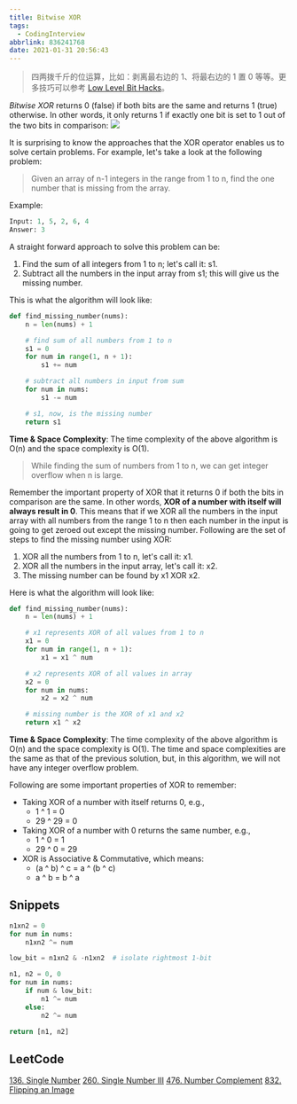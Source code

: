 ```yaml
---
title: Bitwise XOR
tags:
  - CodingInterview
abbrlink: 836241768
date: 2021-01-31 20:56:43
---
```

> 四两拨千斤的位运算，比如：剥离最右边的 1、将最右边的 1 置 0 等等。更多技巧可以参考 [Low Level Bit Hacks](https://catonmat.net/low-level-bit-hacks)。

_Bitwise XOR_ returns 0 (false) if both bits are the same and returns 1 (true) otherwise. In other words, it only returns 1 if exactly one bit is set to 1 out of the two bits in comparison:
![](https://raw.githubusercontent.com/necusjz/p/master/CodingInterview/educative/04.png)

It is surprising to know the approaches that the XOR operator enables us to solve certain problems. For example, let's take a look at the following problem:
> Given an array of n-1 integers in the range from 1 to n, find the one number that is missing from the array.

Example:
```python
Input: 1, 5, 2, 6, 4
Answer: 3
```

A straight forward approach to solve this problem can be:
1. Find the sum of all integers from 1 to n; let's call it: s1.
2. Subtract all the numbers in the input array from s1; this will give us the missing number.

<!--more-->
This is what the algorithm will look like:
```python
def find_missing_number(nums):
    n = len(nums) + 1

    # find sum of all numbers from 1 to n
    s1 = 0
    for num in range(1, n + 1):
        s1 += num

    # subtract all numbers in input from sum
    for num in nums:
        s1 -= num

    # s1, now, is the missing number
    return s1
```

**Time & Space Complexity**: The time complexity of the above algorithm is O(n) and the space complexity is O(1).

> While finding the sum of numbers from 1 to n, we can get integer overflow when n is large.

Remember the important property of XOR that it returns 0 if both the bits in comparison are the same. In other words, **XOR of a number with itself will always result in 0**. This means that if we XOR all the numbers in the input array with all numbers from the range 1 to n then each number in the input is going to get zeroed out except the missing number. Following are the set of steps to find the missing number using XOR:
1. XOR all the numbers from 1 to n, let's call it: x1.
2. XOR all the numbers in the input array, let's call it: x2.
3. The missing number can be found by x1 XOR x2.

Here is what the algorithm will look like:
```python
def find_missing_number(nums):
    n = len(nums) + 1

    # x1 represents XOR of all values from 1 to n
    x1 = 0
    for num in range(1, n + 1):
        x1 = x1 ^ num

    # x2 represents XOR of all values in array
    x2 = 0
    for num in nums:
        x2 = x2 ^ num

    # missing number is the XOR of x1 and x2
    return x1 ^ x2
```

**Time & Space Complexity**: The time complexity of the above algorithm is O(n) and the space complexity is O(1). The time and space complexities are the same as that of the previous solution, but, in this algorithm, we will not have any integer overflow problem.

Following are some important properties of XOR to remember:
- Taking XOR of a number with itself returns 0, e.g.,
    - 1 ^ 1 = 0
    - 29 ^ 29 = 0
- Taking XOR of a number with 0 returns the same number, e.g.,
    - 1 ^ 0 = 1
    - 29 ^ 0 = 29
- XOR is Associative & Commutative, which means:
    - (a ^ b) ^ c = a ^ (b ^ c)
    - a ^ b = b ^ a

## Snippets
```python
n1xn2 = 0
for num in nums:
    n1xn2 ^= num

low_bit = n1xn2 & -n1xn2  # isolate rightmost 1-bit

n1, n2 = 0, 0
for num in nums:
    if num & low_bit:
        n1 ^= num
    else:
        n2 ^= num

return [n1, n2]
```

## LeetCode
[136. Single Number](https://leetcode.com/problems/single-number/)
[260. Single Number III](https://leetcode.com/problems/single-number-iii/)
[476. Number Complement](https://leetcode.com/problems/number-complement/)
[832. Flipping an Image](https://leetcode.com/problems/flipping-an-image/)
